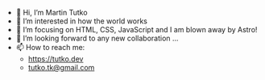 - 👋 Hi, I’m Martin Tutko 
- 👀 I’m interested in how the world works
- 🌱 I’m focusing on HTML, CSS, JavaScript and I am blown away by Astro!
- 💞️ I’m looking forward to any new collaboration ...
- 📫 How to reach me:
  - https://tutko.dev
  - tutko.tk@gmail.com

